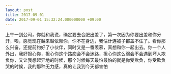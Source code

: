 ```yaml
---
layout: post
title: 2017-09-01
date: 2017-09-01 15:32:24.000000000 +09:00
---
```


上午一到公司，你就和我说，确定要去合肥出差了，第一次因为你要出差和你分开，唉，感觉现在越来越依赖你，你不在身边，我估计连被子都盖不住了。看你那么兴奋，还提前约好了小伙伴，同时又是一番羡慕，真想和你一起出去。你一个人外出，我好担心你，担心你这个路痴会不会迷路，担心你这么弱会不会遇到坏人欺负你，又让我想起异地的时候，那个时候每天最怕最怕的就是你受欺负，你受欺负哭的时候，我的那种无力感，真的让我到今天都害怕
